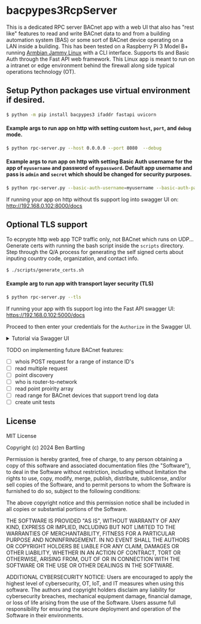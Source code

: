 # bacpypes3RcpServer


This is a dedicated RPC server BACnet app with a web UI that also has "rest like" features to read and write BACnet data to and from a building automation system (BAS) or some sort of BACnet device operating on a LAN inside a building. This has been tested on a Raspberry Pi 3 Model B+ running [Armbian Jammy Linux](https://www.armbian.com/rpi4b/) with a CLI interface. Supports tls and Basic Auth through the Fast API web framework. This Linux app is meant to run on a intranet or edge environment behind the firewall along side typical operations technology (OT).

## Setup Python packages use virtual environment if desired.
```bash
$ python -m pip install bacpypes3 ifaddr fastapi uvicorn

```

#### Example args to run app on http with setting custom `host`, `port`, and `debug` mode.
```bash
$ python rpc-server.py --host 0.0.0.0 --port 8080  --debug
```

#### Example args to run app on http with setting Basic Auth username for the app of `myusername` and password of `mypassword`. Default app username and pass is `admin` and `secret` which should be changed for security purposes.

```bash
$ python rpc-server.py --basic-auth-username=myusername --basic-auth-password=mypassword
```

If running your app on http without tls support log into swagger UI on:
http://192.168.0.102:8000/docs


## Optional TLS support
To ecprypte http web app TCP traffic only, not BACnet which runs on UDP... Generate certs with running the bash script inside the `scripts` directory. Step through the Q/A process for generating the self signed certs about inputing country code, organization, and contact info.

```bash
$ ./scripts/generate_certs.sh
```

#### Example arg to run app with transport layer security (TLS)
```bash
$ python rpc-server.py --tls
```

If running your app with tls support log into the Fast API swagger UI:
https://192.168.0.102:5000/docs



Proceed to then enter your credentials for the `Authorize` in the Swagger UI.


<details>
  <summary>Tutorial via Swagger UI</summary>

When the app starts successfully dial into the built in Swagger UI feature of Fast API which can be used to test various BACnet commands.

![Alt text](/images/swagger_home.JPG)


Test if the BACnet device responds to a `whois` for the devices BACnet instance ID.
![Alt text](/images/who_is.JPG)

If successful should return:
```bash
[
  {
    "i-am-device-identifier": "device,201201",
    "max-apdu-length-accepted": 286,
    "segmentation-supported": "no-segmentation",
    "vendor-id": 11
  }
]
```

Read request to device `201201 analog-value 301 present-value` which is a temperature sensor.

![Alt text](/images/read_prop_pv1.JPG)

If successful should return:
```bash
{
  "success": true,
  "message": "BACnet read request successfully invoked",
  "data": {
    "device_instance": 201201,
    "object_identifier": "analog-input,2",
    "property_identifier": "present-value",
    "read_result": 69.42999267578125
  }
}

```

Read property of a different property_identifier which can be unique to the BACnet device. See bacpypes3 repo basetypes.py for more info:
https://github.com/JoelBender/BACpypes3/blob/main/bacpypes3/basetypes.py

![Alt text](/images/read_prop.JPG)

If successful should return:
```bash
{
  "success": true,
  "message": "BACnet read request successfully invoked",
  "data": {
    "device_instance": 201201,
    "object_identifier": "analog-input,2",
    "property_identifier": "out-of-service",
    "read_result": false
  }
}

```

Write request to device `201201 analog-value 301 present-value` for a value of `10` on BACnet priority `10`.
![Alt text](/images/write_req1.JPG)

If successful should return:
```bash
{
  "success": true,
  "message": "BACnet write request successfully invoked",
  "data": {
    "device_instance": 201201,
    "object_identifier": "analog-value,301",
    "property_identifier": "present-value",
    "written_value": 10,
    "priority": 10
  }
}
```

Release an override by passing in the value of `null`. 

![Alt text](/images/write_req2.JPG)

If successful should return:
```bash
{
  "success": true,
  "message": "BACnet write request successfully invoked",
  "data": {
    "device_instance": 201201,
    "object_identifier": "analog-value,301",
    "property_identifier": "present-value",
    "written_value": "null",
    "priority": 10
  }
}
```
</details>


TODO on implementing future BACnet features:
 - [ ] whois POST request for a range of instance ID's
 - [ ] read multiple request
 - [ ] point discovery
 - [ ] who is router-to-network
 - [ ] read point proirity array
 - [ ] read range for BACnet devices that support trend log data
 - [ ] create unit tests
 
## License
MIT License

Copyright (c) 2024 Ben Bartling

Permission is hereby granted, free of charge, to any person obtaining a copy of this software and associated documentation files (the "Software"), to deal in the Software without restriction, including without limitation the rights to use, copy, modify, merge, publish, distribute, sublicense, and/or sell copies of the Software, and to permit persons to whom the Software is furnished to do so, subject to the following conditions:

The above copyright notice and this permission notice shall be included in all copies or substantial portions of the Software.

THE SOFTWARE IS PROVIDED "AS IS", WITHOUT WARRANTY OF ANY KIND, EXPRESS OR IMPLIED, INCLUDING BUT NOT LIMITED TO THE WARRANTIES OF MERCHANTABILITY, FITNESS FOR A PARTICULAR PURPOSE AND NONINFRINGEMENT. IN NO EVENT SHALL THE AUTHORS OR COPYRIGHT HOLDERS BE LIABLE FOR ANY CLAIM, DAMAGES OR OTHER LIABILITY, WHETHER IN AN ACTION OF CONTRACT, TORT OR OTHERWISE, ARISING FROM, OUT OF OR IN CONNECTION WITH THE SOFTWARE OR THE USE OR OTHER DEALINGS IN THE SOFTWARE.

ADDITIONAL CYBERSECURITY NOTICE: Users are encouraged to apply the highest level of cybersecurity, OT, IoT, and IT measures when using this software. The authors and copyright holders disclaim any liability for cybersecurity breaches, mechanical equipment damage, financial damage, or loss of life arising from the use of the Software. Users assume full responsibility for ensuring the secure deployment and operation of the Software in their environments.
